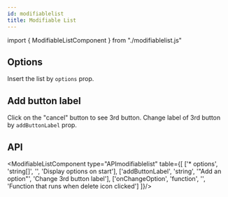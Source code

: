 ```yaml
---
id: modifiablelist
title: Modifiable List
---
```


import { ModifiableListComponent } from "./modifiablelist.js"

## Options

<p>Insert the list by <code>options</code> prop. </p>
<ModifiableListComponent array={["Name", "Age"]} />

## Add button label

<p>Click on the "cancel" button to see 3rd button. Change label of 3rd button by <code>addButtonLabel</code> prop. </p>
<ModifiableListComponent array={["Name", "Age"]} buttonlabel="button" />

## API

<ModifiableListComponent type="APImodifiablelist" table={[
  ['* options', 'string[]', '', 'Display options on start'],
  ['addButtonLabel', 'string', '"Add an option"', 'Change 3rd button label'],
  ['onChangeOption', 'function', '', 'Function that runs when delete icon clicked']
]}/>